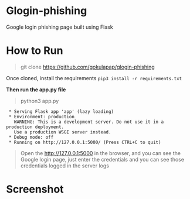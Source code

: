 # Glogin-phishing
Google login phishing page built using Flask

# How to Run

> git clone https://github.com/gokulapap/glogin-phishing

Once cloned, install the requirements `pip3 install -r requirements.txt` 

**Then run the app.py file**

> python3 app.py

```
 * Serving Flask app 'app' (lazy loading)
 * Environment: production
   WARNING: This is a development server. Do not use it in a production deployment.
   Use a production WSGI server instead.
 * Debug mode: off
 * Running on http://127.0.0.1:5000/ (Press CTRL+C to quit)
```
> Open the http://127.0.0.1:5000 in the browser, and you can see the Google login page, just enter the credentials and you can see those credentials logged in the server logs

# Screenshot
